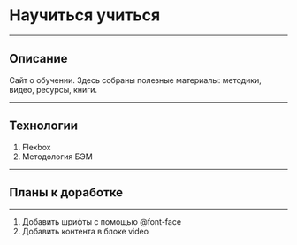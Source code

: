 # Научиться учиться

------

## Описание

Сайт о обучении. Здесь собраны полезные материалы: методики, видео, ресурсы, книги.

------

## Технологии

1. Flexbox
2. Методология БЭМ

------

## Планы к доработке

------
1. Добавить шрифты с помощью @font-face
2. Добавить контента в блоке video


